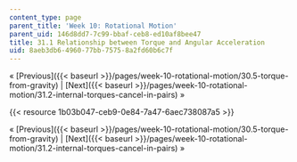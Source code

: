 ```yaml
---
content_type: page
parent_title: 'Week 10: Rotational Motion'
parent_uid: 146d8dd7-7c99-bbaf-ceb8-ed10af8bee47
title: 31.1 Relationship between Torque and Angular Acceleration
uid: 8aeb3db6-4960-77bb-7575-8a2fd60b6c7f
---
```


« [Previous]({{< baseurl >}}/pages/week-10-rotational-motion/30.5-torque-from-gravity) | [Next]({{< baseurl >}}/pages/week-10-rotational-motion/31.2-internal-torques-cancel-in-pairs) »

{{< resource 1b03b047-ceb9-0e84-7a47-6aec738087a5 >}}

« [Previous]({{< baseurl >}}/pages/week-10-rotational-motion/30.5-torque-from-gravity) | [Next]({{< baseurl >}}/pages/week-10-rotational-motion/31.2-internal-torques-cancel-in-pairs) »